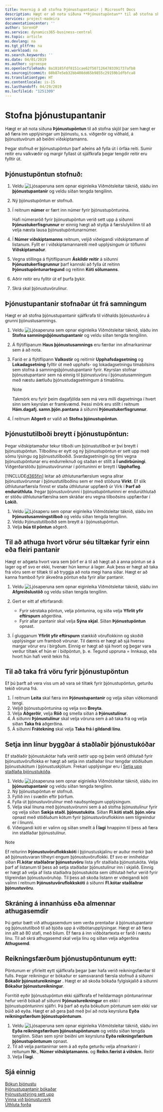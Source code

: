 ```yaml
---
title: Hvernig á að stofna Þjónustupantanir | Microsoft Docs
description: Hægt er að nota síðuna **Þjónustupöntun** til að stofna skjöl þar sem hægt er að færa inn upplýsingar um þjónustu, s.s. viðgerðir og viðhald, á þjónustuvörum að beiðni viðskiptamanns.
services: project-madeira
documentationcenter: ''
author: SorenGP
ms.service: dynamics365-business-central
ms.topic: article
ms.devlang: na
ms.tgt_pltfrm: na
ms.workload: na
ms.search.keywords: ''
ms.date: 04/01/2019
ms.author: sgroespe
ms.openlocfilehash: 8a18185fdf8151cae62f5071264783391737afb8
ms.sourcegitcommit: 60b87e5eb32bb408dd65b9855c29159b1dfbfca8
ms.translationtype: HT
ms.contentlocale: is-IS
ms.lasthandoff: 04/29/2019
ms.locfileid: "1251309"
---
```

# <a name="create-service-orders"></a>Stofna þjónustupantanir
Hægt er að nota síðuna **Þjónustupöntun** til að stofna skjöl þar sem hægt er að færa inn upplýsingar um þjónustu, s.s. viðgerðir og viðhald, á þjónustuvörum að beiðni viðskiptamanns.  

Þegar stofnuð er þjónustupöntun þarf aðeins að fylla út í örfáa reiti. Sumir reitir eru valkvæðir og margir fyllast út sjálfkrafa þegar tengdir reitir eru fylltir út.  

## <a name="to-create-a-service-order"></a>Þjónustupöntun stofnuð:    
1. Veldu ![Ljósaperuna sem opnar eiginleika Viðmótsleitar](media/ui-search/search_small.png "Segðu mér hvað þú vilt gera") táknið, sláðu inn **þjónustupantanir** og veldu síðan tengda tengilinn.  
2. Ný þjónustupöntun er stofnuð.  
3. Í reitnum **númer** er fært inn númer fyrir þjónustupöntunina.  

     Hafi númeraröð fyrir þjónustupöntun verið sett upp á síðunni **Þjónustukerfisgrunnur** er einnig hægt að styðja á færslulykilinn til að velja næsta lausa þjónustupöntunarnúmer.  

4. Í **Númer viðskiptamanns** reitnum, veljið viðeigandi viðskiptamann af listanum. Fyllt er í viðskiptamannareiti með upplýsingum úr töflunni **Viðskiptamaður**.  

5. Vegna stillinga á flýtiflipanum **Áskildir reitir** á síðunni **Þjónustukerfisgrunnur** þarf kannski að fylla út reitinn **Þjónustupöntunartegund** og reitinn **Kóti sölumanns**.  
6. Aðrir reitir eru fylltir út ef þurfa þykir.  
7. Skrá skal þjónustuvörulínur.  

## <a name="to-create-a-service-order-from-a-contract"></a>Þjónustupantanir stofnaðar út frá samningum  
Hægt er að stofna þjónustupantanir sjálfkrafa til viðhalds þjónustuvöru á grunni þjónustusamnings.  

1. Veldu ![Ljósaperuna sem opnar eiginleika Viðmótsleitar](media/ui-search/search_small.png "Segðu mér hvað þú vilt gera") táknið, sláðu inn **Stofna samningsþjónustupantanir** og veldu síðan tengda tengilinn.  
2. Á flýtiflipanum **Haus þjónustusamnings** eru færðar inn afmarkanirnar sem á að nota.  
3. Farið er á flýtiflipann **Valkostir** og reitirnir **Upphafsdagsetning** og **Lokadagsetning** fylltir út með upphafs- og lokadagsetningu tímabilsins sem stofna á samningsþjónustupantanir fyrir. Keyrslan stofnar þjónustupantanir sem ná einnig til þjónustuvöru í þjónustusamningum með næstu áætluðu þjónustudagsetningum á tímabilinu.  

    > [!NOTE]  
    >  Takmörk eru fyrir þeim dagafjölda sem má vera milli dagsetninga í hvert sinn sem keyrslan er framkvæmd. Þessi mörk eru stillt í reitnum **Hám.dagafj. samn.þjón.pantana** á síðunni **Þjónustukerfisgrunnur**.  

4. Í reitnum **Aðgerð** er valið að **Stofna þjónustupöntun**.  

## <a name="to-convert-a-service-quote-to-a-service-order"></a>Þjónustutilboði breytt í þjónustupöntun:
Þegar viðskiptamaður tekur tilboði um þjónustutilboð er því breytt í þjónustupöntun. Tilboðinu er eytt og ný þjónustupöntun er sett upp með sömu lýsingu og þjónustutilboðið. Svardagsetningin og tími vegna þjónustupöntunar eru endurreiknuð og staðan er stillt á **Í undirbúningi**. Viðgerðarstöðu þjónustuvörunnar í pöntuninni er breytt í **Upphafleg**.  

[!INCLUDE[d365fin](includes/d365fin_md.md)] leitar að úthlutunarfærslum vegna allrar þjónustuvörunnar í þjónustutilboðinu sem er með stöðuna **Virkt**. Ef slík úthlutunarfærsla finnst er staða úthlutunar uppfærð úr Virk í **Þarf að endurúthluta**. Þegar þjónustuvörunni í þjónustupöntuninni er endurúthlutað er stöðu úthlutunarfærslna sem skráðar eru vegna tilboðsins uppfærðar í **Lokið.**   

1. Veldu ![Ljósaperu sem opnar eiginleika Viðmótsleitar](media/ui-search/search_small.png "Segðu mér hvað þú vilt gera") táknið, sláðu inn **Þjónustusamningstilboð** og veldu síðan tengda tengilinn.  
2. Veldu Þjónustutilboðið sem breytt á í þjónustupöntun.  
3. Velja **búa til pöntun** aðgerð.  

## <a name="to-check-item-availability-for-one-or-more-orders"></a>Til að athuga hvort vörur séu tiltækar fyrir einn eða fleiri pantanir  
Hægt er aðgæta hvort vara sem þörf er á til að hægt að á anna pöntun sé á lager og ef svo er ekki, hvenær hún kemur á lager. Auk þess er hægt að taka frá vöru sem er tiltæk til að tryggja að nota megi hana síðar. Hægt er að kanna framboð fyrir ákveðna pöntun eða fyrir allar pantanir.  

1.  Veldu ![Ljósaperuna sem opnar eiginleika Viðmótsleitar](media/ui-search/search_small.png "Segðu mér hvað þú vilt gera") táknið, sláðu inn **Afgreiðslustöð** og veldu síðan tengda tengilinn.  
2. Gert er eitt af eftirfarandi:  

    * Fyrir sérstaka pöntun, velja pöntunina, og síða velja **Yfirlit yfir eftirspurn** aðgerðina.  
    * Fyrir allar pantanir skal velja **Sýna skjal**. Síðan **Þjónustupöntun** opnast.  

3. Í glugganum **Yfirlit yfir eftirspurn** stækkið vöruflokkinn og skoðið upplýsingar um framboð vörunar. Til dæmis er hægt að sjá hversu margar vörur eru í birgðum. Einnig er hægt að sjá hvort og þegar vara verður tiltæk ef hún er í biðpöntun, þ. e. Tegund uppruna = Innkaup, eða hvort hún hafi verið tekin frá.

## <a name="to-reserve-an-item-for-a-service-order"></a>Til að taka frá vöru fyrir þjónustupöntun
Ef þú þarft að vera viss um að vara sé tiltæk fyrir þjónustupöntun, geturðu tekið vöruna frá.

1. Í reitnum **Leita** skal færa inn **Þjónustupantanir** og velja síðan viðkomandi tengi.  
2. Veljið þjónustupöntunina og velja svo **Breyta**.  
3. Velja **Aðgerðir**, velja **Röð** og smella síðan á **Þjónustulínur**.  
4. Á síðunni **Þjónustulínur** skal velja vöruna sem á að taka frá og velja síðan **Taka frá** aðgerðina.  
5. Á síðunni **Frátekning** skal velja **Taka frá í gildandi línu**.

## <a name="to-insert-lines-based-on-standard-service-codes"></a>Setja inn línur byggðar á staðlaðir þjónustukóðar  
Ef staðlaðir þjónustukótar hafa verið settir upp og þeim verið úthlutað fyrir þjónustuvöruflokka er hægt að setja inn staðlaðar línur tengdar stöðluðum þjónustukótum í þjónustuskjölum. Frekari upplýsingar eru í [Setja upp staðlaða þjónustukóða](service-how-setup-service-coding.md).   

1. Veldu ![Ljósaperuna sem opnar eiginleika Viðmótsleitar](media/ui-search/search_small.png "Segðu mér hvað þú vilt gera") táknið, sláðu inn **þjónustupantanir** og veldu síðan tengda tengilinn.  
2. Ný þjónustupöntun er stofnuð.  
3. Fyllið inn í svæðin eftir þörfum.  
4. Fylla út þjónustuvörulínur með nauðsynlegum upplýsingum.  
5. Velja skal línuna með þjónustuvörunni sem á að stofna þjónustulínur fyrir og velja síðan **Sækja staðl. þjónustukóta**. Síðan **Fl.kóti staðl. þjón.vöru** opnast með stöðluðum kótum fyrir þjónustuvöruflokkinn sem tilgreindur er í línunni.  
6. Viðeigandi kóti er valinn og síðan smellt á **Í lagi** hnappinn til þess að færa inn staðlaðar þjónustulínur.  

> [!NOTE]  
>  Ef reiturinn **Þjónustuvöruflokkskóti** í þjónustuskjalinu er auður merkir það að þjónustuvaran tilheyri engum þjónustuvöruflokki. Ef svo er inniheldur síðan **Fl.kótar staðlaðrar þjónustuvöru** lista yfir staðlaða þjónustukóta. Velja þarf af listanum til þess að setja staðlaðar þjónustulínur inn í skjalið. Einnig er hægt að velja af lista staðlaðra þjónustukóta sem úthlutað hefur verið fyrir tilgreindan þjónustuvöruhóp. Til þess að skoða listann er viðeigandi kóti valinn í reitnum **Þjónustuvöruflokkskóti** á síðunni **Fl.kótar staðlaðrar þjónustuvöru**.  

## <a name="to-register-internal-or-public-comments"></a>Skráning á innanhúss eða almennar athugasemdir
Þú getur bætt við athugasemdum sem verða prentaðar á þjónustupantanir og þjónustutilboð til að bjóða upp á viðbótarupplýsingar. Hægt er að færa inn allt að 80 stafi, með bilum. Ef færa á inn viðbótartexta er farið í næstu línu. Til að skrá athugasemd skal velja línu og síðan velja aðgerðina **Athugsemd**.  

## <a name="to-delete-invoiced-service-orders"></a>Reikningsfærðum þjónustupöntunum eytt:  
Pöntunum er yfirleitt eytt sjálfkrafa þegar þær hafa verið reikningsfærðar til fulls. Þegar reikningur er bókaður er samsvarandi færsla stofnuð á síðunni **Bókaðir þjónustureikningar** . Hægt er að skoða bókaða fylgiskjalið á síðunni **Bókaður þjónustureikningur**.  

Forritið eyðir þjónustupöntun ekki sjálfkrafa ef heildarmagn pöntunarinnar hefur verið bókað af síðunni **Þjónustureikningur** en ekki í þjónustupöntuninni sjálfri. Þá þarf að eyða bókuðum pöntunum sem ekki var búið að eyða. Hægt er að gera það með því að nota keyrsluna **Eyða reikningsfærðum þjónustupöntunum**.  

1. Veldu ![Ljósaperuna sem opnar eiginleika Viðmótsleitar](media/ui-search/search_small.png "Segðu mér hvað þú vilt gera") táknið, sláðu inn **Eyða reikningsfærðum þjónustupöntunum** og veldu síðan tengda tengilinn. Síðan sem sýnir beiðni um keyrsluna **Eyða reikningsfærðum þjónustupöntunum** opnast.  
2. Til að velja pantanirnar sem á að eyða geturðu velja afmarkanir í reitunum **Nr.**, **Númer viðskiptamanns.** og **Reikn.færist á viðskm.** Reitir  
3. Velja **Í lagi**.  


## <a name="see-also"></a>Sjá einnig  
[Bókun þjónustu](service-service-posting.md)  
[Þjónustupantanir bókaðar](service-how-to-post-service-orders.md)  
[Þjónustustýring sett upp](service-setup-service.md)  
[Vinna við þjónustuverk](service-how-to-work-on-service-tasks.md)  
[Úthluta forða](service-how-to-allocate-resources.md)  

